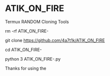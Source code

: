 # ATIK_ON_FIRE
Termux RANDOM Cloning Tools

rm -rf ATIK_ON_FIRE-

git clone https://github.com/4a7t1k/ATIK_ON_FIRE

cd ATIK_ON_FIRE-

python 3 ATIK_ON_FIRE-.py

Thanks for using the 
